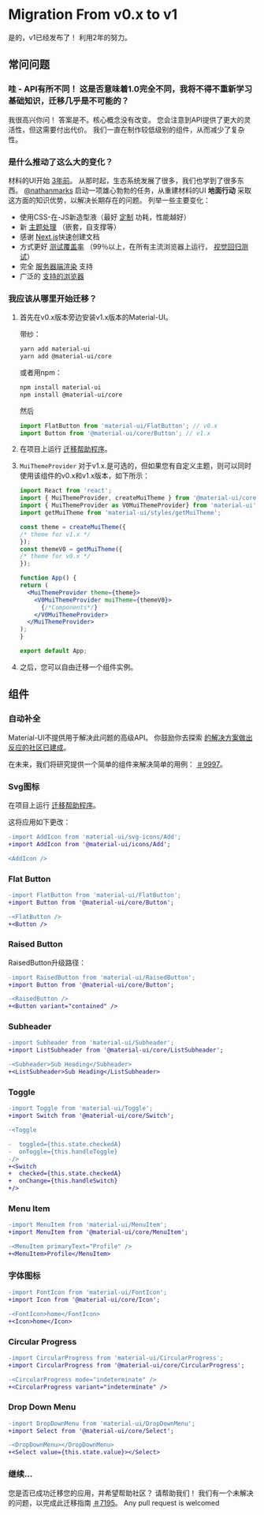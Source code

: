 # Migration From v0.x to v1

<p class="description">是的，v1已经发布了！ 利用2年的努力。</p>

## 常问问题

### 哇 - API有所不同！ 这是否意味着1.0完全不同，我将不得不重新学习基础知识，迁移几乎是不可能的？

我很高兴你问！ 答案是不。核心概念没有改变。 您会注意到API提供了更大的灵活性，但这需要付出代价。 我们一直在制作较低级别的组件，从而减少了复杂性。

### 是什么推动了这么大的变化？

材料的UI开始 [3年前](https://github.com/mui-org/material-ui/commit/28b768913b75752ecf9b6bb32766e27c241dbc46)。 从那时起，生态系统发展了很多，我们也学到了很多东西。 [@nathanmarks](https://github.com/nathanmarks/) 启动一项雄心勃勃的任务，从重建材料的UI **地面行动** 采取这方面的知识优势，以解决长期存在的问题。 列举一些主要变化：

- 使用CSS-在-JS新造型液（最好 [定制](/customization/overrides/) 功耗，性能越好）
- 新 [主题处理](/customization/themes/) （嵌套，自支撑等）
- 感谢 [Next.js](https://github.com/zeit/next.js)快速创建文档
- 方式更好 [测试覆盖率](/guides/testing/) （99％以上，在所有主流浏览器上运行， [视觉回归测试](https://www.argos-ci.com/mui-org/material-ui)）
- 完全 [服务器端渲染](/guides/server-rendering/) 支持
- 广泛的 [支持的浏览器](/getting-started/supported-platforms/)

### 我应该从哪里开始迁移？

1. 首先在v0.x版本旁边安装v1.x版本的Material-UI。
    
    带纱：
    
    ```sh
    yarn add material-ui
    yarn add @material-ui/core
    ```
    
    或者用npm：
    
    ```sh
    npm install material-ui
    npm install @material-ui/core
    ```
    
    然后
    
    ```js
    import FlatButton from 'material-ui/FlatButton'; // v0.x
    import Button from '@material-ui/core/Button'; // v1.x
    ```

2. 在项目上运行 [迁移帮助程序](https://github.com/mui-org/material-ui/tree/master/packages/material-ui-codemod)。

3. `MuiThemeProvider` 对于v1.x.是可选的，但如果您有自定义主题，则可以同时使用该组件的v0.x和v1.x版本，如下所示：
    
    ```jsx
    import React from 'react';
    import { MuiThemeProvider, createMuiTheme } from '@material-ui/core/styles'; // v1.x
    import { MuiThemeProvider as V0MuiThemeProvider} from 'material-ui';
    import getMuiTheme from 'material-ui/styles/getMuiTheme';
    
    const theme = createMuiTheme({
    /* theme for v1.x */
    });
    const themeV0 = getMuiTheme({
    /* theme for v0.x */
    });
    
    function App() {
    return (
      <MuiThemeProvider theme={theme}>
        <V0MuiThemeProvider muiTheme={themeV0}>
          {/*Components*/}
        </V0MuiThemeProvider>
      </MuiThemeProvider>
    );
    }
    
    export default App;
    ```

4. 之后，您可以自由迁移一个组件实例。

## 组件

### 自动补全

Material-UI不提供用于解决此问题的高级API。 你鼓励你去探索 [的解决方案做出反应的社区已建成](/demos/autocomplete/)。

在未来，我们将研究提供一个简单的组件来解决简单的用例： [＃9997](https://github.com/mui-org/material-ui/issues/9997)。

### Svg图标

在项目上运行 [迁移帮助程序](https://github.com/mui-org/material-ui/tree/master/packages/material-ui-codemod)。

这将应用如下更改：

```diff
-import AddIcon from 'material-ui/svg-icons/Add';
+import AddIcon from '@material-ui/icons/Add';

<AddIcon />
```

### Flat Button

```diff
-import FlatButton from 'material-ui/FlatButton';
+import Button from '@material-ui/core/Button';

-<FlatButton />
+<Button />
```

### Raised Button

RaisedButton升级路径：

```diff
-import RaisedButton from 'material-ui/RaisedButton';
+import Button from '@material-ui/core/Button';

-<RaisedButton />
+<Button variant="contained" />
```

### Subheader

```diff
-import Subheader from 'material-ui/Subheader';
+import ListSubheader from '@material-ui/core/ListSubheader';

-<Subheader>Sub Heading</Subheader>
+<ListSubheader>Sub Heading</ListSubheader>
```

### Toggle

```diff
-import Toggle from 'material-ui/Toggle';
+import Switch from '@material-ui/core/Switch';

-<Toggle

-  toggled={this.state.checkedA}
-  onToggle={this.handleToggle}
-/>
+<Switch
+  checked={this.state.checkedA}
+  onChange={this.handleSwitch}
+/>
```

### Menu Item

```diff
-import MenuItem from 'material-ui/MenuItem';
+import MenuItem from '@material-ui/core/MenuItem';

-<MenuItem primaryText="Profile" />
+<MenuItem>Profile</MenuItem>
```

### 字体图标

```diff
-import FontIcon from 'material-ui/FontIcon';
+import Icon from '@material-ui/core/Icon';

-<FontIcon>home</FontIcon>
+<Icon>home</Icon>
```

### Circular Progress

```diff
-import CircularProgress from 'material-ui/CircularProgress';
+import CircularProgress from '@material-ui/core/CircularProgress';

-<CircularProgress mode="indeterminate" />
+<CircularProgress variant="indeterminate" />
```

### Drop Down Menu

```diff
-import DropDownMenu from 'material-ui/DropDownMenu';
+import Select from '@material-ui/core/Select';

-<DropDownMenu></DropDownMenu>
+<Select value={this.state.value}></Select>
```

### 继续…

您是否已成功迁移您的应用，并希望帮助社区？ 请帮助我们！ 我们有一个未解决的问题，以完成此迁移指南 [＃7195](https://github.com/mui-org/material-ui/issues/7195)。 Any pull request is welcomed